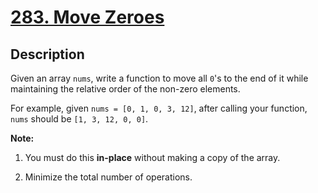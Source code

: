 # [283. Move Zeroes](https://leetcode.com/problems/move-zeroes/description/)

## Description

Given an array `nums`, write a function to move all `0`'s to the end of it while maintaining the relative order of the non-zero elements.

For example, given `nums = [0, 1, 0, 3, 12]`, after calling your function, `nums` should be `[1, 3, 12, 0, 0]`.

**Note:**  

1. You must do this **in-place** without making a copy of the array.

2. Minimize the total number of operations.
